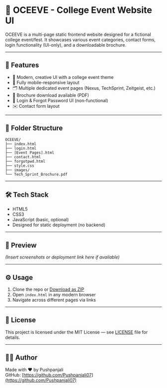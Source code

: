 # 🎉 OCEEVE - College Event Website UI

OCEEVE is a multi-page static frontend website designed for a fictional college event/fest. It showcases various event categories, contact forms, login functionality (UI-only), and a downloadable brochure.

---

## 🚀 Features

- 🎨 Modern, creative UI with a college event theme
- 📱 Fully mobile-responsive layout
- 🗂️ Multiple dedicated event pages (Nexus, TechSprint, Zeitgeist, etc.)
- 📄 Brochure download available (PDF)
- 🔐 Login & Forgot Password UI (non-functional)
- ✉️ Contact form layout

---

## 📂 Folder Structure

```
OCEEVE/
├── index.html
├── login.html
├── [Event Pages].html
├── contact.html
├── forgotpwd.html
├── style.css
├── images/
└── Tech_Sprint_Brochure.pdf
```

---

## 🛠️ Tech Stack

- HTML5
- CSS3
- JavaScript (basic, optional)
- Designed for static deployment (no backend)

---

## 📸 Preview

*(Insert screenshots or deployment link here if available)*

---

## ⚙️ Usage

1. Clone the repo or [Download as ZIP](#)
2. Open `index.html` in any modern browser
3. Navigate across different pages via links

---

## 🪪 License

This project is licensed under the MIT License — see [LICENSE](./LICENSE) file for details.

---

## 🙋‍♀️ Author

Made with ❤️ by Pushpanjali  
GitHub: [https://github.com/Pushpanjali07](https://github.com/Pushpanjali07)
